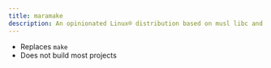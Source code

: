 ```yaml
---
title: maramake
description: An opinionated Linux® distribution based on musl libc and toybox
---
```


- Replaces `make`
- Does not build most projects
